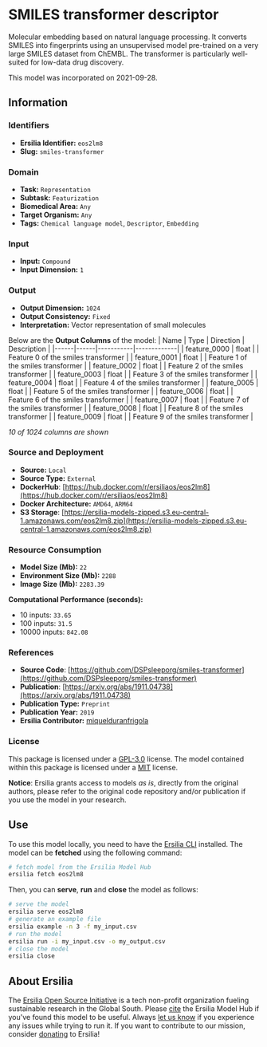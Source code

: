 # SMILES transformer descriptor

Molecular embedding based on natural language processing. It converts SMILES into fingerprints using an unsupervised model pre-trained on a very large SMILES dataset from ChEMBL. The transformer is particularly well-suited for low-data drug discovery.

This model was incorporated on 2021-09-28.


## Information
### Identifiers
- **Ersilia Identifier:** `eos2lm8`
- **Slug:** `smiles-transformer`

### Domain
- **Task:** `Representation`
- **Subtask:** `Featurization`
- **Biomedical Area:** `Any`
- **Target Organism:** `Any`
- **Tags:** `Chemical language model`, `Descriptor`, `Embedding`

### Input
- **Input:** `Compound`
- **Input Dimension:** `1`

### Output
- **Output Dimension:** `1024`
- **Output Consistency:** `Fixed`
- **Interpretation:** Vector representation of small molecules

Below are the **Output Columns** of the model:
| Name | Type | Direction | Description |
|------|------|-----------|-------------|
| feature_0000 | float |  | Feature 0 of the smiles transformer |
| feature_0001 | float |  | Feature 1 of the smiles transformer |
| feature_0002 | float |  | Feature 2 of the smiles transformer |
| feature_0003 | float |  | Feature 3 of the smiles transformer |
| feature_0004 | float |  | Feature 4 of the smiles transformer |
| feature_0005 | float |  | Feature 5 of the smiles transformer |
| feature_0006 | float |  | Feature 6 of the smiles transformer |
| feature_0007 | float |  | Feature 7 of the smiles transformer |
| feature_0008 | float |  | Feature 8 of the smiles transformer |
| feature_0009 | float |  | Feature 9 of the smiles transformer |

_10 of 1024 columns are shown_
### Source and Deployment
- **Source:** `Local`
- **Source Type:** `External`
- **DockerHub**: [https://hub.docker.com/r/ersiliaos/eos2lm8](https://hub.docker.com/r/ersiliaos/eos2lm8)
- **Docker Architecture:** `AMD64`, `ARM64`
- **S3 Storage**: [https://ersilia-models-zipped.s3.eu-central-1.amazonaws.com/eos2lm8.zip](https://ersilia-models-zipped.s3.eu-central-1.amazonaws.com/eos2lm8.zip)

### Resource Consumption
- **Model Size (Mb):** `22`
- **Environment Size (Mb):** `2288`
- **Image Size (Mb):** `2283.39`

**Computational Performance (seconds):**
- 10 inputs: `33.65`
- 100 inputs: `31.5`
- 10000 inputs: `842.08`

### References
- **Source Code**: [https://github.com/DSPsleeporg/smiles-transformer](https://github.com/DSPsleeporg/smiles-transformer)
- **Publication**: [https://arxiv.org/abs/1911.04738](https://arxiv.org/abs/1911.04738)
- **Publication Type:** `Preprint`
- **Publication Year:** `2019`
- **Ersilia Contributor:** [miquelduranfrigola](https://github.com/miquelduranfrigola)

### License
This package is licensed under a [GPL-3.0](https://github.com/ersilia-os/ersilia/blob/master/LICENSE) license. The model contained within this package is licensed under a [MIT](LICENSE) license.

**Notice**: Ersilia grants access to models _as is_, directly from the original authors, please refer to the original code repository and/or publication if you use the model in your research.


## Use
To use this model locally, you need to have the [Ersilia CLI](https://github.com/ersilia-os/ersilia) installed.
The model can be **fetched** using the following command:
```bash
# fetch model from the Ersilia Model Hub
ersilia fetch eos2lm8
```
Then, you can **serve**, **run** and **close** the model as follows:
```bash
# serve the model
ersilia serve eos2lm8
# generate an example file
ersilia example -n 3 -f my_input.csv
# run the model
ersilia run -i my_input.csv -o my_output.csv
# close the model
ersilia close
```

## About Ersilia
The [Ersilia Open Source Initiative](https://ersilia.io) is a tech non-profit organization fueling sustainable research in the Global South.
Please [cite](https://github.com/ersilia-os/ersilia/blob/master/CITATION.cff) the Ersilia Model Hub if you've found this model to be useful. Always [let us know](https://github.com/ersilia-os/ersilia/issues) if you experience any issues while trying to run it.
If you want to contribute to our mission, consider [donating](https://www.ersilia.io/donate) to Ersilia!
